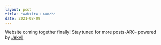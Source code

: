 ```yaml
---
layout: post
title: "Website Launch"
date: 2021-08-09
---
```


Website coming together finally! Stay tuned for more posts-ARC- powered by [Jekyll](http://jekyllrb.com)
